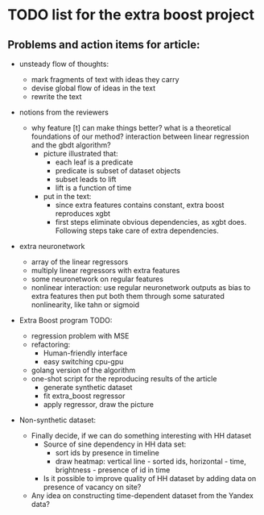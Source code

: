 # TODO list for the extra boost project

## Problems and action items for article:

* unsteady flow of thoughts:
  * mark fragments of text with ideas they carry
  * devise global flow of ideas in the text
  * rewrite the text
  
* notions from the reviewers
  * why feature [t] can make things better? what is a theoretical foundations of our method? interaction between linear regression and the gbdt algorithm?
    * picture  illustrated that:
      * each leaf is a predicate
      * predicate is subset of dataset objects
      * subset leads to lift
      * lift is a function of time
    * put in the text:
      * since extra features contains constant, extra boost reproduces xgbt
      * first steps eliminate obvious dependencies, as xgbt does.
        Following steps take care of extra dependencies.
      
* extra neuronetwork
  * array of the linear regressors
  * multiply linear regressors with extra features
  * some neuronetwork on regular features
  * nonlinear interaction: use regular neuronetwork outputs as bias to extra features
    then put both them through some saturated nonlinearity, like tahn or sigmoid
    
* Extra Boost program TODO:
  * regression problem with MSE
  * refactoring:
    * Human-friendly interface
    * easy switching cpu-gpu
  * golang version of the algorithm
  * one-shot script for the reproducing results of the article
    * generate synthetic dataset
    * fit extra_boost regressor
    * apply regressor, draw the picture
    
* Non-synthetic dataset:
  * Finally decide, if we can do something interesting with HH dataset
    * Source of sine dependency in HH data set:
      * sort ids by presence in timeline
      * draw heatmap: vertical line - sorted ids, horizontal - time, brightness - presence of id in time
    * Is it possible to improve quality of HH dataset by adding data on presence of vacancy on site?
  * Any idea on constructing time-dependent dataset from the Yandex data?
  
  

